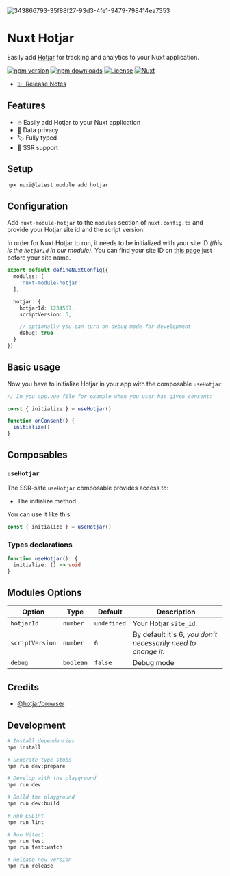 <!--
README
-->

![343866793-35f88f27-93d3-4fe1-9479-798414ea7353](https://github.com/user-attachments/assets/88f32dad-0cfd-4196-b1b3-2943bb5a3010)


# Nuxt Hotjar 

Easily add [Hotjar](https://www.hotjar.com/) for tracking and analytics to your Nuxt application.

[![npm version][npm-version-src]][npm-version-href]
[![npm downloads][npm-downloads-src]][npm-downloads-href]
[![License][license-src]][license-href]
[![Nuxt][nuxt-src]][nuxt-href]

- [✨ &nbsp;Release Notes](/CHANGELOG.md)

## Features

- 🔥 Easily add Hotjar to your Nuxt application
- 👮 Data privacy 
- 🏷️ Fully typed
- 🦾 SSR support

## Setup

```bash
npx nuxi@latest module add hotjar
```

## Configuration 

Add `nuxt-module-hotjar` to the `modules` section of `nuxt.config.ts` and provide your Hotjar site id and the script version.

In order for Nuxt Hotjar to run, it needs to be initialized with your site ID _(this is the `hotjarId` in our module)_. You can find your site ID on [this page](https://insights.hotjar.com/login?next=%2Fsite%2Flist) just before your site name.


```ts
export default defineNuxtConfig({
  modules: [
    'nuxt-module-hotjar'
  ],

  hotjar: {
    hotjarId: 1234567,
    scriptVersion: 6,

    // optionally you can turn on debug mode for development
    debug: true
  }
})
```

## Basic usage

Now you have to initialize Hotjar in your app with the composable `useHotjar`:

```ts
// In you app.vue file for example when you user has given consent:

const { initialize } = useHotjar()

function onConsent() {
  initialize()
}
```

## Composables

### `useHotjar`

The SSR-safe `useHotjar` composable provides access to:

- The initialize method

You can use it like this:

```ts
const { initialize } = useHotjar()
```
### Types declarations

```ts
function useHotjar(): {
  initialize: () => void
}
```


## Modules Options

| Option | Type | Default | Description |
| --- | --- | --- | --- |
| `hotjarId` | `number` | `undefined` | Your Hotjar `site_id`. |
| `scriptVersion` | `number` | `6` | By default it's 6, _you don’t necessarily need to change it._ |
| `debug` | `boolean` | `false` | Debug mode |


## Credits 

- [@hotjar/browser](https://www.npmjs.com/package/@hotjar/browser)

## Development

```bash
# Install dependencies
npm install

# Generate type stubs
npm run dev:prepare

# Develop with the playground
npm run dev

# Build the playground
npm run dev:build

# Run ESLint
npm run lint

# Run Vitest
npm run test
npm run test:watch

# Release new version
npm run release
```

<!-- Badges -->
[npm-version-src]: https://img.shields.io/npm/v/nuxt-module-hotjar/latest.svg?style=flat&colorA=18181B&colorB=28CF8D
[npm-version-href]: https://npmjs.com/package/nuxt-module-hotjar

[npm-downloads-src]: https://img.shields.io/npm/dm/nuxt-module-hotjar.svg?style=flat&colorA=18181B&colorB=28CF8D
[npm-downloads-href]: https://npmjs.com/package/nuxt-module-hotjar

[license-src]: https://img.shields.io/npm/l/nuxt-module-hotjar.svg?style=flat&colorA=18181B&colorB=28CF8D
[license-href]: https://npmjs.com/package/nuxt-module-hotjar

[nuxt-src]: https://img.shields.io/badge/Nuxt-18181B?logo=nuxt.js
[nuxt-href]: https://nuxt.com
